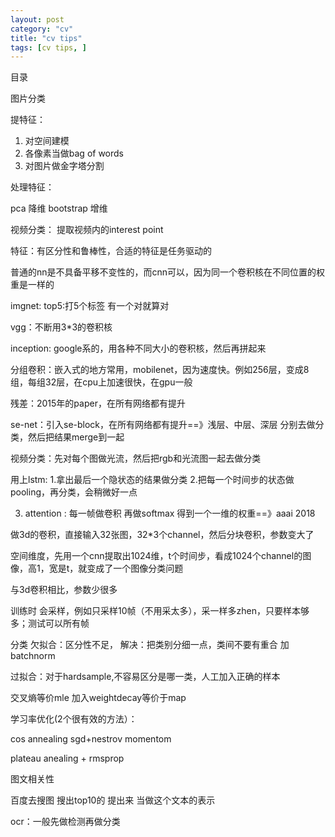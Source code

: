 ```yaml
---
layout: post
category: "cv"
title: "cv tips"
tags: [cv tips, ]
---
```


目录

<!-- TOC -->


<!-- /TOC -->

图片分类

提特征：

1. 对空间建模
2. 各像素当做bag of words
3. 对图片做金字塔分割


处理特征：

pca 降维
bootstrap 增维

视频分类：
提取视频内的interest point


特征：有区分性和鲁棒性，合适的特征是任务驱动的


普通的nn是不具备平移不变性的，而cnn可以，因为同一个卷积核在不同位置的权重是一样的

imgnet:
top5:打5个标签 有一个对就算对

vgg：不断用3*3的卷积核

inception: google系的，用各种不同大小的卷积核，然后再拼起来

分组卷积：嵌入式的地方常用，mobilenet，因为速度快。例如256层，变成8组，每组32层，在cpu上加速很快，在gpu一般

残差：2015年的paper，在所有网络都有提升

se-net：引入se-block，在所有网络都有提升==》浅层、中层、深层 分别去做分类，然后把结果merge到一起



视频分类：先对每个图做光流，然后把rgb和光流图一起去做分类


用上lstm:
1.拿出最后一个隐状态的结果做分类
2.把每一个时间步的状态做pooling，再分类，会稍微好一点

3. attention : 每一帧做卷积 再做softmax 得到一个一维的权重==》aaai 2018

做3d的卷积，直接输入32张图，32*3个channel，然后分块卷积，参数变大了

空间维度，先用一个cnn提取出1024维，t个时间步，看成1024个channel的图像，高1，宽是t，就变成了一个图像分类问题

与3d卷积相比，参数少很多



训练时 会采样，例如只采样10帧（不用采太多），采一样多zhen，只要样本够多；测试可以所有帧


分类
欠拟合：区分性不足，
解决：把类别分细一点，类间不要有重合
加batchnorm


过拟合：对于hardsample,不容易区分是哪一类，人工加入正确的样本



交叉熵等价mle
加入weightdecay等价于map


学习率优化(2个很有效的方法）：

cos annealing sgd+nestrov momentom

plateau anealing + rmsprop


图文相关性

百度去搜图 搜出top10的 提出来 当做这个文本的表示


ocr：一般先做检测再做分类


